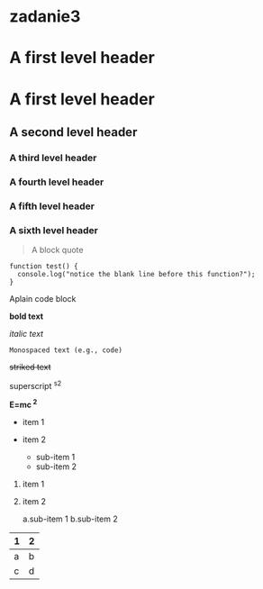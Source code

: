 # zadanie3

# A first level  header

# A first level header

## A second level header

### A third level header

### A fourth level header

### A fifth level header

### A sixth level header

> A block quote

```
function test() {
  console.log("notice the blank line before this function?");
}
```

 Aplain code  block

**bold text**

_italic text_

`Monospaced text (e.g., code)`

~~striked  text~~

superscript <sup> s2

**E=mc<sup> 2** 

- item 1

- item 2

  - sub-item 1
  - sub-item 2
  
1. item 1
2. item 2

   a.sub-item 1
   b.sub-item 2

  | 1                         |2                     |
  |---------------------------|----------------------|
  |a                          |b                     |
  |c                          |d                     |
